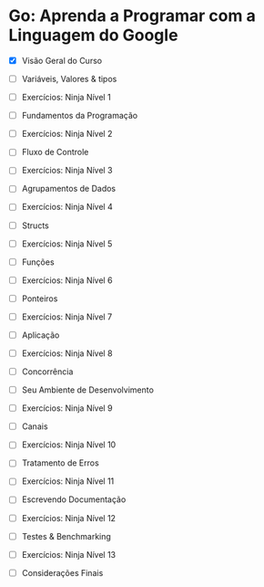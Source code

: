 # Go: Aprenda a Programar com a Linguagem do Google

- [x] Visão Geral do Curso

- [ ] Variáveis, Valores & tipos

- [ ] Exercícios: Ninja Nível 1

- [ ] Fundamentos da Programação

- [ ] Exercícios: Ninja Nível 2

- [ ] Fluxo de Controle

- [ ] Exercícios: Ninja Nível 3

- [ ] Agrupamentos de Dados

- [ ] Exercícios: Ninja Nível 4

- [ ] Structs

- [ ] Exercícios: Ninja Nível 5

- [ ] Funções

- [ ] Exercícios: Ninja Nível 6

- [ ] Ponteiros

- [ ] Exercícios: Ninja Nível 7

- [ ] Aplicação

- [ ] Exercícios: Ninja Nível 8

- [ ] Concorrência

- [ ] Seu Ambiente de Desenvolvimento

- [ ] Exercícios: Ninja Nível 9

- [ ] Canais

- [ ] Exercícios: Ninja Nível 10

- [ ] Tratamento de Erros

- [ ] Exercícios: Ninja Nível 11

- [ ] Escrevendo Documentação

- [ ] Exercícios: Ninja Nível 12

- [ ] Testes & Benchmarking

- [ ] Exercícios: Ninja Nível 13

- [ ] Considerações Finais
